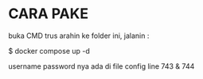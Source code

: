 # CARA PAKE

buka CMD trus arahin ke folder ini, jalanin : 

$ docker compose up -d

username password nya ada di file config line 743 & 744



